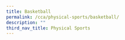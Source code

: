 ```yaml
---
title: Basketball
permalink: /cca/physical-sports/basketball/
description: ""
third_nav_title: Physical Sports
---
```

